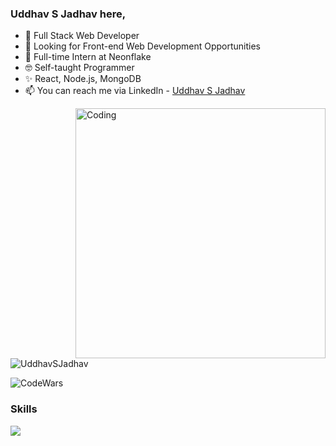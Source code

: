 ### Uddhav S Jadhav here,

- 👋 Full Stack Web Developer
- 👀 Looking for Front-end Web Development Opportunities
- 🌱 Full-time Intern at Neonflake
- 🤓 Self-taught Programmer
- ✨ React, Node.js, MongoDB
- 📫 You can reach me via LinkedIn - [Uddhav S Jadhav](www.linkedin.com/in/uddhav-sj)

<img align="right" alt="Coding" width="400" src="https://camo.githubusercontent.com/cae12fddd9d6982901d82580bdf321d81fb299141098ca1c2d4891870827bf17/68747470733a2f2f6d69726f2e6d656469756d2e636f6d2f6d61782f313336302f302a37513379765349765f7430696f4a2d5a2e676966"/>
<p align="left"> <img src="https://komarev.com/ghpvc/?username=UddhavSJadhav&label=Profile%20views&color=0e75b6&style=flat" alt="UddhavSJadhav" /> </p>

![CodeWars](https://www.codewars.com/users/UddhavSJadhav/badges/large "CodeWars")

### Skills

<p>
  <a href="https://chat-room-client-livid.vercel.app">
    <img src="https://skillicons.dev/icons?i=js,react,express,nodejs,mongodb,bootstrap,git,github,docker,html,css,materialui,d3,firebase&perline=7" />
  </a>
</p>

